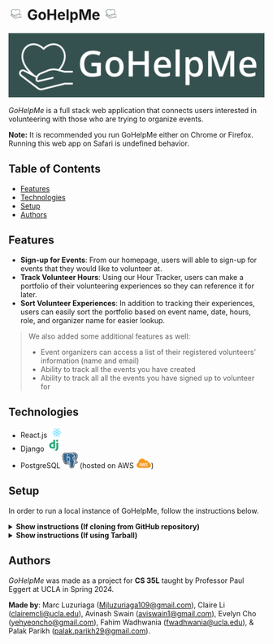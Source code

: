 # <img src="./images/squarelogo.png" width=30px> GoHelpMe <img src="./images/squarelogo.png" width=30px>

![GoHelpMe Logo](./images/GoHelpMe_Green.png)

_GoHelpMe_ is a full stack web application that connects users interested in volunteering with those who are trying to organize events.

**Note:** It is recommended you run GoHelpMe either on Chrome or Firefox. Running this web app on Safari is undefined behavior.

## Table of Contents
- [Features](https://github.com/fahimWad/GoHelpMe/#features)
- [Technologies](https://github.com/fahimWad/GoHelpMe/#technologies)
- [Setup](https://github.com/fahimWad/GoHelpMe/#setup)
- [Authors](https://github.com/fahimWad/GoHelpMe/#authors)

## Features

- **Sign-up for Events**: From our homepage, users will able to sign-up for events that they would like to volunteer at.
- **Track Volunteer Hours**: Using our Hour Tracker, users can make a portfolio of their volunteering experiences so they can reference it for later.
- **Sort Volunteer Experiences**: In addition to tracking their experiences, users can easily sort the portfolio based on event name, date, hours, role, and organizer name for easier lookup.

> We also added some additional features as well:
> - Event organizers can access a list of their registered volunteers’ information (name and email)
> - Ability to track all the events you have created
> - Ability to track all all the events you have signed up to volunteer for

## Technologies
- React.js <img src="./images/react.png" alt="react.js" width="30px">
- Django <img src="./images/django.png" alt="django" width="30px">
- PostgreSQL <img src="./images/Postgresql_elephant.png" alt="postgresql" width="30px"> (hosted on AWS <img src="./images/AWS_Simple_Icons_AWS_Cloud.svg.png" alt="aws" width="30px">)

## Setup
In order to run a local instance of GoHelpMe, follow the instructions below.

<details><summary><b>Show instructions (If cloning from GitHub repository)</b></summary>

1. Create a new directory and startup a virtual environment

```shell
mkdir webapp
cd webapp
python3 -m venv venv
source venv/bin/activate
```

2. Clone this repository and change into its directory

```shell
git clone https://github.com/fahimWad/GoHelpMe.git
```

3. Install dependencies for the back end

```shell
pip install -r GoHelpMe/backend/requirements.txt
pip install --upgrade pip
```

4. Download `.env` file (emailed to you) into the `webapp/GoHelpMe/backend/GoHelpMe` directory
  
5. Make migrations for back end
```shell
python GoHelpMe/backend/manage.py makemigrations
python GoHelpMe/backend/manage.py migrate
```

6. Run the backend server
```shell
python GoHelpMe/backend/manage.py runserver
```

7. In a separate terminal, install the frontend dependencies
```shell
cd webapp
source venv/bin/activate
cd GoHelpMe/frontend
npm -f install
```

8. Run the webapp!
```shell
npm start
```

9. Go to http://127.0.0.1:3000/ in a browser to view the project

</details>

<details><summary><b>Show instructions (If using Tarball)</b></summary>

1. Unpack the tarball and cd into directory

```shell
mkdir webapp
mv GoHelpMe.tar.gz ./webapp
cd webapp
cd GoHelpMe
python3 -m venv venv
tar -xzvf GoHelpMe.tar.gz
source venv/bin/activate
```

2. Install dependencies for the back end

```shell
pip install -r backend/requirements.txt
pip install --upgrade pip
```
  
4. Make migrations for back end
```shell
python backend/manage.py makemigrations
python backend/manage.py migrate
```

5. Run the backend server
```shell
python backend/manage.py runserver
```

6. In a separate terminal, install the frontend dependencies
```shell
cd GoHelpMe
source venv/bin/activate
cd frontend
npm -f install
```

7. Run the webapp!
```shell
npm start
```

8. Go to http://127.0.0.1:3000/ in a browser to view the project

</details>

## Authors
_GoHelpMe_ was made as a project for **CS 35L** taught by Professor Paul Eggert at UCLA in Spring 2024. 

**Made by**: Marc Luzuriaga (Mjluzuriaga109@gmail.com), Claire Li (clairemcli@ucla.edu), Avinash Swain (aviswain1@gmail.com), Evelyn Cho (yehyeoncho@gmail.com), Fahim Wadhwania (fwadhwania@ucla.edu), & Palak Parikh (palak.parikh29@gmail.com).


